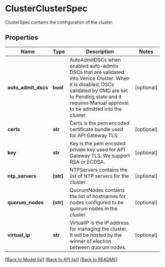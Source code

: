 # ClusterClusterSpec

ClusterSpec contains the configuration of the cluster.
## Properties
Name | Type | Description | Notes
------------ | ------------- | ------------- | -------------
**auto_admit_dscs** | **bool** | AutoAdmitDSCs when enabled auto-admits DSCs that are validated into Venice Cluster. When it is disabled, DSCs validated by CMD are set to Pending state and it requires Manual approval to be admitted into the cluster. | [optional] 
**certs** | **str** | Certs is the pem encoded certificate bundle used for API Gateway TLS. | [optional] 
**key** | **str** | Key is the pem encoded private key used for API Gateway TLS. We support RSA or ECDSA. | [optional] 
**ntp_servers** | **[str]** | NTPServers contains the list of NTP servers for the cluster. | [optional] 
**quorum_nodes** | **[str]** | QuorumNodes contains the list of hostnames for nodes configured to be quorum nodes in the cluster. | [optional] 
**virtual_ip** | **str** | VirtualIP is the IP address for managing the cluster. It will be hosted by the winner of election between quorum nodes. | [optional] 

[[Back to Model list]](../README.md#documentation-for-models) [[Back to API list]](../README.md#documentation-for-api-endpoints) [[Back to README]](../README.md)


